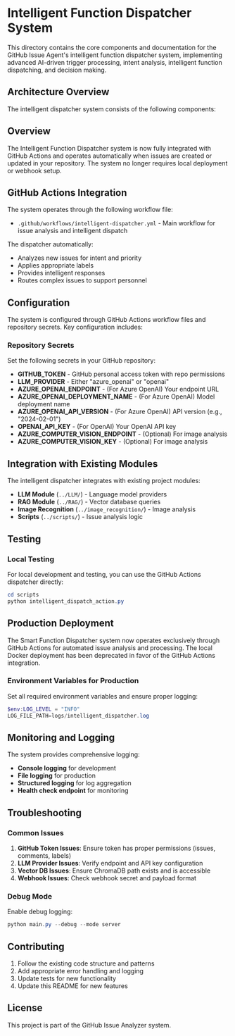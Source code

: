 # Intelligent Function Dispatcher System

This directory contains the core components and documentation for the GitHub Issue Agent's intelligent function dispatcher system, implementing advanced AI-driven trigger processing, intent analysis, intelligent function dispatching, and decision making.

## Architecture Overview

The intelligent dispatcher system consists of the following components:

## Overview

The Intelligent Function Dispatcher system is now fully integrated with GitHub Actions and operates automatically when issues are created or updated in your repository. The system no longer requires local deployment or webhook setup.

## GitHub Actions Integration

The system operates through the following workflow file:
- `.github/workflows/intelligent-dispatcher.yml` - Main workflow for issue analysis and intelligent dispatch

The dispatcher automatically:
- Analyzes new issues for intent and priority
- Applies appropriate labels
- Provides intelligent responses
- Routes complex issues to support personnel

## Configuration

The system is configured through GitHub Actions workflow files and repository secrets. Key configuration includes:

### Repository Secrets

Set the following secrets in your GitHub repository:

- **GITHUB_TOKEN** - GitHub personal access token with repo permissions
- **LLM_PROVIDER** - Either "azure_openai" or "openai"
- **AZURE_OPENAI_ENDPOINT** - (For Azure OpenAI) Your endpoint URL
- **AZURE_OPENAI_DEPLOYMENT_NAME** - (For Azure OpenAI) Model deployment name
- **AZURE_OPENAI_API_VERSION** - (For Azure OpenAI) API version (e.g., "2024-02-01")
- **OPENAI_API_KEY** - (For OpenAI) Your OpenAI API key
- **AZURE_COMPUTER_VISION_ENDPOINT** - (Optional) For image analysis
- **AZURE_COMPUTER_VISION_KEY** - (Optional) For image analysis

## Integration with Existing Modules

The intelligent dispatcher integrates with existing project modules:

- **LLM Module** (`../LLM/`) - Language model providers
- **RAG Module** (`../RAG/`) - Vector database queries
- **Image Recognition** (`../image_recognition/`) - Image analysis
- **Scripts** (`../scripts/`) - Issue analysis logic

## Testing

### Local Testing

For local development and testing, you can use the GitHub Actions dispatcher directly:

```powershell
cd scripts
python intelligent_dispatch_action.py
```

## Production Deployment

The Smart Function Dispatcher system now operates exclusively through GitHub Actions for automated issue analysis and processing. The local Docker deployment has been deprecated in favor of the GitHub Actions integration.

### Environment Variables for Production

Set all required environment variables and ensure proper logging:

```powershell
$env:LOG_LEVEL = "INFO"
LOG_FILE_PATH=logs/intelligent_dispatcher.log
```

## Monitoring and Logging

The system provides comprehensive logging:

- **Console logging** for development
- **File logging** for production
- **Structured logging** for log aggregation
- **Health check endpoint** for monitoring

## Troubleshooting

### Common Issues

1. **GitHub Token Issues**: Ensure token has proper permissions (issues, comments, labels)
2. **LLM Provider Issues**: Verify endpoint and API key configuration
3. **Vector DB Issues**: Ensure ChromaDB path exists and is accessible
4. **Webhook Issues**: Check webhook secret and payload format

### Debug Mode

Enable debug logging:
```powershell
python main.py --debug --mode server
```

## Contributing

1. Follow the existing code structure and patterns
2. Add appropriate error handling and logging
3. Update tests for new functionality
4. Update this README for new features

## License

This project is part of the GitHub Issue Analyzer system.

